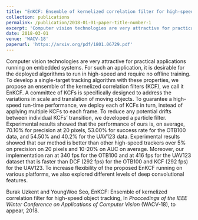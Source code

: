 ```yaml
---
title: "EnKCF: Ensemble of kernelized correlation filter for high-speed object tracking"
collection: publications
permalink: /publication/2018-01-01-paper-title-number-1
excerpt: 'Computer vision technologies are very attractive for practical applications running on embedded systems. For such an application, it is desirable for the deployed algorithms to run in high-speed and require no offline training. To develop a single-target tracking algorithm with these properties, we propose an ensemble of the kernelized correlation filters (KCF), we call it EnKCF. A committee of KCFs is specifically designed to address the variations in scale and translation of moving objects. To guarantee a high-speed run-time performance, we deploy each of KCFs in turn, instead of applying multiple KCFs to each frame. To reduce any potential drifts between individual KCFs’ transition, we developed a particle filter. Experimental results showed that the performance of ours is, on average, 70.10% for precision at 20 pixels, 53.00% for success rate for the OTB100 data, and 54.50% and 40.2% for the UAV123 data. Experimental results showed that our method is better than other high-speed trackers over 5% on precision on 20 pixels and 10-20% on AUC on average. Moreover, our implementation ran at 340 fps for the OTB100 and at 416 fps for the UAV123 dataset that is faster than DCF (292 fps) for the OTB100 and KCF (292 fps) for the UAV123. To increase flexibility of the proposed EnKCF running on various platforms, we also explored different levels of deep convolutional features.'
date: 2018-03-01
venue: 'WACV-18'
paperurl: 'https://arxiv.org/pdf/1801.06729.pdf'
---
```

Computer vision technologies are very attractive for practical applications running on embedded systems. For such an application, it is desirable for the deployed algorithms to run in high-speed and require no offline training. To develop a single-target tracking algorithm with these properties, we propose an ensemble of the kernelized correlation filters (KCF), we call it EnKCF. A committee of KCFs is specifically designed to address the variations in scale and translation of moving objects. To guarantee a high-speed run-time performance, we deploy each of KCFs in turn, instead of applying multiple KCFs to each frame. To reduce any potential drifts between individual KCFs’ transition, we developed a particle filter. Experimental results showed that the performance of ours is, on average, 70.10% for precision at 20 pixels, 53.00% for success rate for the OTB100 data, and 54.50% and 40.2% for the UAV123 data. Experimental results showed that our method is better than other high-speed trackers over 5% on precision on 20 pixels and 10-20% on AUC on average. Moreover, our implementation ran at 340 fps for the OTB100 and at 416 fps for the UAV123 dataset that is faster than DCF (292 fps) for the OTB100 and KCF (292 fps) for the UAV123. To increase flexibility of the proposed EnKCF running on various platforms, we also explored different levels of deep convolutional features.

Burak Uzkent and YoungWoo Seo, EnKCF: Ensemble of kernelized correlation filter for high-speed object tracking, In <i>Proccedings of the IEEE Winter Conference on Applications of Computer Vision</i> (WACV-18), to appear, 2018.